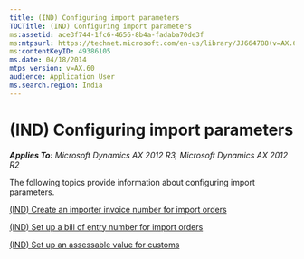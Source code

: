 ```yaml
---
title: (IND) Configuring import parameters
TOCTitle: (IND) Configuring import parameters
ms:assetid: ace3f744-1fc6-4656-8b4a-fadaba70de3f
ms:mtpsurl: https://technet.microsoft.com/en-us/library/JJ664788(v=AX.60)
ms:contentKeyID: 49386105
ms.date: 04/18/2014
mtps_version: v=AX.60
audience: Application User
ms.search.region: India
---
```


# (IND) Configuring import parameters 


_**Applies To:** Microsoft Dynamics AX 2012 R3, Microsoft Dynamics AX 2012 R2_

The following topics provide information about configuring import parameters.

[(IND) Create an importer invoice number for import orders](ind-create-an-importer-invoice-number-for-import-orders.md)

[(IND) Set up a bill of entry number for import orders](ind-set-up-a-bill-of-entry-number-for-import-orders.md)

[(IND) Set up an assessable value for customs](ind-set-up-an-assessable-value-for-customs.md)

  


